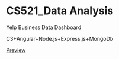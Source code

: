 # CS521_Data Analysis 
Yelp Business Data Dashboard

C3+Angular+Node.js+Express.js+MongoDb

[Preview](https://yliucs521a3.herokuapp.com/dashboard-sales.html)
